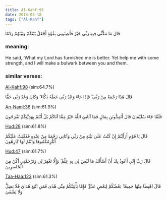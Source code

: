 ```yaml
---
title: Al-Kahf:95
date: 2014-03-18
tags: ["Al-Kahf"]
---
```

قَالَ مَا مَكَّنِّي فِيهِ رَبِّي خَيْرٌ فَأَعِينُونِي بِقُوَّةٍ أَجْعَلْ بَيْنَكُمْ وَبَيْنَهُمْ رَدْمًا
### meaning: 
He said, ‘What my Lord has furnished me is better. Yet help me with some strength, and I will make a bulwark between you and them.
### similar verses: 

[Al-Kahf:98](/18/98) (sim:64.7%)

قَالَ هَٰذَا رَحْمَةٌ مِنْ رَبِّي ۖ فَإِذَا جَاءَ وَعْدُ رَبِّي جَعَلَهُ دَكَّاءَ ۖ وَكَانَ وَعْدُ رَبِّي حَقًّا

[An-Naml:36](/27/36) (sim:61.9%)

فَلَمَّا جَاءَ سُلَيْمَانَ قَالَ أَتُمِدُّونَنِ بِمَالٍ فَمَا آتَانِيَ اللَّهُ خَيْرٌ مِمَّا آتَاكُمْ بَلْ أَنْتُمْ بِهَدِيَّتِكُمْ تَفْرَحُونَ

[Hud:28](/11/28) (sim:61.8%)

قَالَ يَا قَوْمِ أَرَأَيْتُمْ إِنْ كُنْتُ عَلَىٰ بَيِّنَةٍ مِنْ رَبِّي وَآتَانِي رَحْمَةً مِنْ عِنْدِهِ فَعُمِّيَتْ عَلَيْكُمْ أَنُلْزِمُكُمُوهَا وَأَنْتُمْ لَهَا كَارِهُونَ

[Hud:47](/11/47) (sim:61.7%)

قَالَ رَبِّ إِنِّي أَعُوذُ بِكَ أَنْ أَسْأَلَكَ مَا لَيْسَ لِي بِهِ عِلْمٌ ۖ وَإِلَّا تَغْفِرْ لِي وَتَرْحَمْنِي أَكُنْ مِنَ الْخَاسِرِينَ

[Taa-Haa:123](/20/123) (sim:61.3%)

قَالَ اهْبِطَا مِنْهَا جَمِيعًا ۖ بَعْضُكُمْ لِبَعْضٍ عَدُوٌّ ۖ فَإِمَّا يَأْتِيَنَّكُمْ مِنِّي هُدًى فَمَنِ اتَّبَعَ هُدَايَ فَلَا يَضِلُّ وَلَا يَشْقَىٰ
